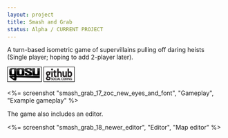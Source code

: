 ```yaml
---
layout: project
title: Smash and Grab
status: Alpha / CURRENT PROJECT
---
```


A turn-based isometric game of supervillains pulling off daring heists (Single player; hoping to add 2-player later).

[![Gosu forum](/images/libgosu.png)](http://www.libgosu.org/cgi-bin/mwf/topic_show.pl?tid=659 "Gosu forum")
[![Github project](/images/github.png)](https://github.com/Spooner/smash_and_grab "Github project")

<%= screenshot "smash_grab_17_zoc_new_eyes_and_font", "Gameplay", "Example gameplay" %>

The game also includes an editor.

<%= screenshot "smash_grab_18_newer_editor", "Editor", "Map editor" %>


